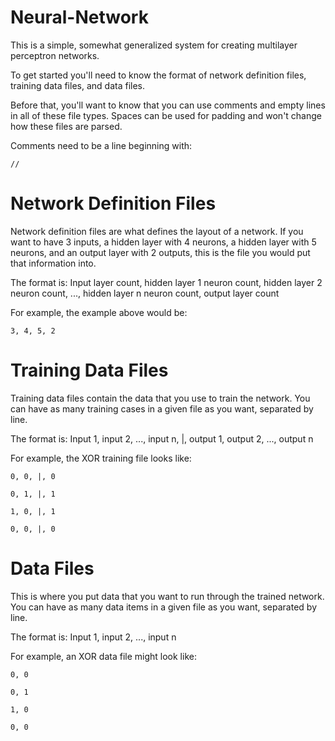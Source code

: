 # Neural-Network

This is a simple, somewhat generalized system for creating multilayer perceptron networks.

To get started you'll need to know the format of network definition files, training data files, and data files.

Before that, you'll want to know that you can use comments and empty lines in all of these file types.  Spaces can be used for padding and won't change how these files are parsed.

Comments need to be a line beginning with:
```
//
```

# Network Definition Files
Network definition files are what defines the layout of a network.  If you want to have 3 inputs, a hidden layer with 4 neurons, a hidden layer with 5 neurons, and an output layer with 2 outputs, this is the file you would put that information into.

The format is:
Input layer count, hidden layer 1 neuron count, hidden layer 2 neuron count, ..., hidden layer n neuron count, output layer count

For example, the example above would be:
```
3, 4, 5, 2
```
# Training Data Files
Training data files contain the data that you use to train the network.
You can have as many training cases in a given file as you want, separated by line.

The format is:
Input 1, input 2, ..., input n, |, output 1, output 2, ..., output n

For example, the XOR training file looks like:
```
0, 0, |, 0

0, 1, |, 1

1, 0, |, 1

0, 0, |, 0
```
# Data Files
This is where you put data that you want to run through the trained network.
You can have as many data items in a given file as you want, separated by line.

The format is:
Input 1, input 2, ..., input n

For example, an XOR data file might look like:
```
0, 0

0, 1

1, 0

0, 0
```

